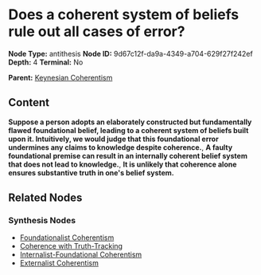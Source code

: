 # Does a coherent system of beliefs rule out all cases of error?

**Node Type:** antithesis
**Node ID:** 9d67c12f-da9a-4349-a704-629f27f242ef
**Depth:** 4
**Terminal:** No

**Parent:** [Keynesian Coherentism](keynesian-coherentism-synthesis-f4f7953e-e920-40ba-8bb6-85c6f268191b.md)

## Content

**Suppose a person adopts an elaborately constructed but fundamentally flawed foundational belief, leading to a coherent system of beliefs built upon it. Intuitively, we would judge that this foundational error undermines any claims to knowledge despite coherence.**, **A faulty foundational premise can result in an internally coherent belief system that does not lead to knowledge.**, **It is unlikely that coherence alone ensures substantive truth in one's belief system.**

## Related Nodes

### Synthesis Nodes

- [Foundationalist Coherentism](foundationalist-coherentism-synthesis-19df2766-57a2-4a4e-a3fe-d831f981d101.md)
- [Coherence with Truth-Tracking](coherence-with-truth-tracking-synthesis-61108ac2-3f87-4dea-93b1-9cbb8d352097.md)
- [Internalist-Foundational Coherentism](internalist-foundational-coherentism-synthesis-a58d187c-392a-4c54-9e1f-913dc2adecbb.md)
- [Externalist Coherentism](externalist-coherentism-synthesis-a9aac78d-0dd4-447a-8ee7-a7f6c9b6dce0.md)
